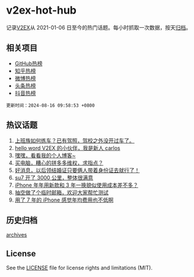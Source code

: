 # v2ex-hot-hub

 记录[V2EX](https://www.v2ex.com/)从 2021-01-06 日至今的热门话题。每小时抓取一次数据，按天[归档](archives)。
 
 ## 相关项目

- [GitHub热榜](https://github.com/snaildev/github-hot-hub)
- [知乎热榜](https://github.com/snaildev/zhihu-hot-hub)
- [微博热榜](https://github.com/snaildev/weibo-hot-hub)
- [头条热榜](https://github.com/snaildev/toutiao-hot-hub)
- [抖音热榜](https://github.com/snaildev/douyin-hot-hub)


 `更新时间：2024-08-16 09:58:53 +0800`

## 热议话题

1. [上班族如何练车？已有驾照，驾校之外没开过车了。](https://www.v2ex.com/t/1065159)
1. [hello word V2EX 的小伙伴，我是新人 carlos](https://www.v2ex.com/t/1065313)
1. [嘿嘿，看看我的个人博客~](https://www.v2ex.com/t/1065171)
1. [买电脑，糟心的拼多多维权，求指点？](https://www.v2ex.com/t/1065254)
1. [好消息，以后领结婚证只要俩人带着身份证去就行了！](https://www.v2ex.com/t/1065161)
1. [su7 开了 3000 公里，整体很满意](https://www.v2ex.com/t/1065131)
1. [iPhone 年年用新款和 3 年一换貌似使用成本差不多？](https://www.v2ex.com/t/1065134)
1. [抽空做了个临时邮箱，欢迎大家帮忙测试](https://www.v2ex.com/t/1065146)
1. [用了 7 年的 iPhone 感觉年均费用也不低啊](https://www.v2ex.com/t/1065210)

## 历史归档

[archives](archives)

## License

See the [LICENSE](LICENSE) file for license rights and limitations (MIT).
